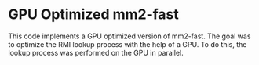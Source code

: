 # GPU Optimized mm2-fast
This code implements a GPU optimized version of mm2-fast. The goal was to 
optimize the RMI lookup process with the help of a GPU. To do this, the lookup
process was performed on the GPU in parallel.